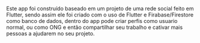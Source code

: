 Este app foi construído baseado em um projeto de uma rede social feito em Flutter, sendo assim ele foi criado com o uso de Flutter e Firabase/Firestore como banco de dados, dentro do app pode criar perfis como usuario normal, ou como ONG e então compartilhar seu trabalho e cativar mais pessoas a ajudarem no seu projeto.
